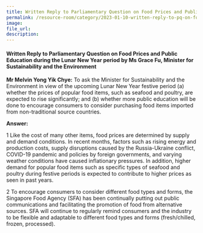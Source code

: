 ```yaml
---  
title: Written Reply to Parliamentary Question on Food Prices and Public Education during the Lunar New Year period by Ms Grace Fu, Minister for Sustainability and the Environment
permalink: /resource-room/category/2023-01-10-written-reply-to-pq-on-food-prices-and-public-education-lunar-new-year
image:  
file_url:  
description:  
---  
```

#### Written Reply to Parliamentary Question on Food Prices and Public Education during the Lunar New Year period by Ms Grace Fu, Minister for Sustainability and the Environment

**Mr Melvin Yong Yik Chye:** To ask the Minister for Sustainability and the Environment in view of the upcoming Lunar New Year festive period (a) whether the prices of popular food items, such as seafood and poultry, are expected to rise significantly; and (b) whether more public education will be done to encourage consumers to consider purchasing food items imported from non-traditional source countries.

**Answer:**

1 Like the cost of many other items, food prices are determined by supply and demand conditions. In recent months, factors such as rising energy and production costs, supply disruptions caused by the Russia-Ukraine conflict, COVID-19 pandemic and policies by foreign governments, and varying weather conditions have caused inflationary pressures. In addition, higher demand for popular food items such as specific types of seafood and poultry during festive periods is expected to contribute to higher prices as seen in past years.  

2 To encourage consumers to consider different food types and forms, the Singapore Food Agency (SFA) has been continually putting out public communications and facilitating the promotion of food from alternative sources. SFA will continue to regularly remind consumers and the industry to be flexible and adaptable to different food types and forms (fresh/chilled, frozen, processed).  
